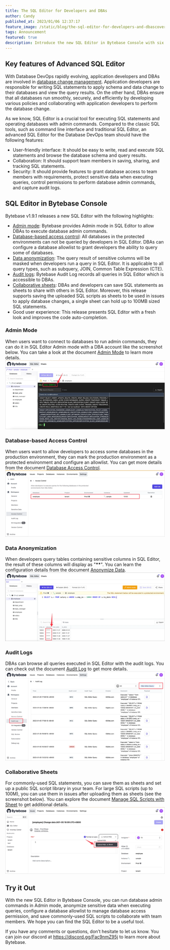 ```yaml
---
title: The SQL Editor for Developers and DBAs
author: Candy
published_at: 2023/01/06 12:37:17
feature_image: /static/blog/the-sql-editor-for-developers-and-dbascover.webp
tags: Announcement
featured: true
description: Introduce the new SQL Editor in Bytebase Console with six highlights - Admin mode, database-based access control, data anonymization, audit logs, collaborative sheets and easy to use.
---
```


## Key features of Advanced SQL Editor

With Database DevOps rapidly evolving, application developers and DBAs are involved in [database change management](/blog/what-is-database-change-management). Application developers are responsible for writing SQL statements to apply schema and data change to their databases and view the query results. On the other hand, DBAs ensure that all databases run smoothly, securely, and efficiently by developing various policies and collaborating with application developers to perform the database change.

As we know, SQL Editor is a crucial tool for executing SQL statements and operating databases with admin commands. Compared to the classic SQL tools, such as command line interface and traditional SQL Editor, an advanced SQL Editor for the Database DevOps team should have the following features:

- User-friendly interface: It should be easy to write, read and execute SQL statements and browse the database schema and query results.
- Collaboration: It should support team members in saving, sharing, and tracking SQL statements.
- Security: It should provide features to grant database access to team members with requirements, protect sensitive data when executing queries, control permissions to perform database admin commands, and capture audit logs.

## SQL Editor in Bytebase Console

Bytebase v1.9.1 releases a new SQL Editor with the following highlights:

- [Admin mode](#admin-mode): Bytebase provides Admin mode in SQL Editor to allow DBAs to execute database admin commands.
- [Database-based access control](#database-based-access-control): All databases in the protected environments can not be queried by developers in SQL Editor. DBAs can configure a database allowlist to grant developers the ability to query some of databases.
- [Data anonymization](#data-anonymization): The query result of sensitive columns will be masked when developers run a query in SQL Editor. It is applicable to all query types, such as subquery, JOIN, Common Table Expression (CTE).
- [Audit logs](#audit-logs): Bytebase Audit Log records all queries in SQL Editor which is accessible to DBAs.
- [Collaborative sheets](#collaborative-sheets): DBAs and developers can save SQL statements as sheets to share with others in SQL Editor. Moreover, this release supports saving the uploaded SQL scripts as sheets to be used in issues to apply database changes, a single sheet can hold up to 100MB sized SQL statements.
- Good user experience: This release presents SQL Editor with a fresh look and improves the code auto-completion.

### Admin Mode

When users want to connect to databases to run admin commands, they can do it in SQL Editor Admin mode with a DBA account like the screenshot below. You can take a look at the document [Admin Mode](/docs/sql-editor/admin-mode) to learn more details.
![admin-mode](/static/blog/the-sql-editor-for-developers-and-dbas/admin-mode.webp)

### Database-based Access Control

When users want to allow developers to access some databases in the production environment, they can mark the production environment as a protected environment and configure an allowlist. You can get more details from the document [Database Access Control](/docs/administration/database-access-control).
![access-control](/static/blog/the-sql-editor-for-developers-and-dbas/access-control.webp)

### Data Anonymization

When developers query tables containing sensitive columns in SQL Editor, the result of these columns will display as "**\*\***". You can learn the configuration details from the document [Anonymize Data](/docs/administration/anonymize-data).
![anonymize-data](/static/blog/the-sql-editor-for-developers-and-dbas/anonymize-data.webp)

### Audit Logs

DBAs can browse all queries executed in SQL Editor with the audit logs. You can check out the document [Audit Log](/docs/administration/audit-log) to get more details.
![audit-log](/static/blog/the-sql-editor-for-developers-and-dbas/audit-log.webp)

### Collaborative Sheets

For commonly-used SQL statements, you can save them as sheets and set up a public SQL script library in your team. For large SQL scripts (up to 100M), you can use them in issues after uploading them as sheets (see the screenshot below). You can explore the document [Manage SQL Scripts with Sheet](/docs/sql-editor/manage-sql-scripts) to get additional details.
![large-script](/static/blog/the-sql-editor-for-developers-and-dbas/large-script.webp)

## Try it Out

With the new SQL Editor in Bytebase Console, you can run database admin commands in Admin mode, anonymize sensitive data when executing queries, configure a database allowlist to manage database access permission, and save commonly-used SQL scripts to collaborate with team members. We hope you can find the SQL Editor to be a useful tool.

If you have any comments or questions, don’t hesitate to let us know. You can join our discord at https://discord.gg/Fac9nmZ95j to learn more about Bytebase.
